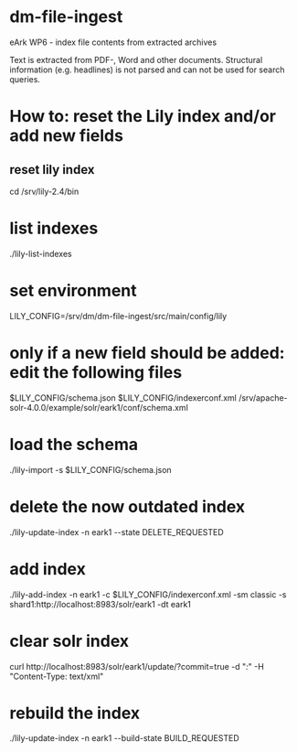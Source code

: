 dm-file-ingest
======

eArk WP6 - index file contents from extracted archives

Text is extracted from PDF-, Word and other documents. Structural information (e.g. headlines) is not parsed and can not be used for search queries.

# How to: reset the Lily index and/or add new fields

reset lily index
----------------
cd /srv/lily-2.4/bin

# list indexes
./lily-list-indexes

# set environment
LILY_CONFIG=/srv/dm/dm-file-ingest/src/main/config/lily

# only if a new field should be added: edit the following files
$LILY_CONFIG/schema.json
$LILY_CONFIG/indexerconf.xml
/srv/apache-solr-4.0.0/example/solr/eark1/conf/schema.xml

# load the schema
./lily-import -s $LILY_CONFIG/schema.json

# delete the now outdated index
./lily-update-index -n eark1 --state DELETE_REQUESTED

# add index
./lily-add-index -n eark1 -c $LILY_CONFIG/indexerconf.xml -sm classic -s shard1:http://localhost:8983/solr/eark1 -dt eark1

# clear solr index
curl http://localhost:8983/solr/eark1/update/?commit=true -d "<delete><query>*:*</query></delete>" -H "Content-Type: text/xml"

# rebuild the index
./lily-update-index -n eark1 --build-state BUILD_REQUESTED